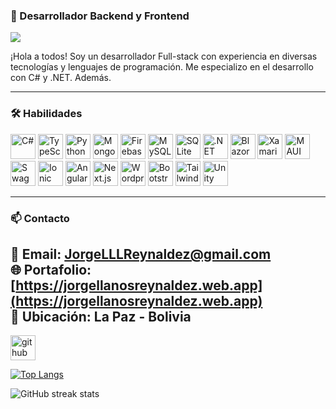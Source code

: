 ### 👋 Desarrollador Backend y Frontend
![](https://64.media.tumblr.com/4ac57db98021ffd3a4e6717dee097802/4ae47e59d4f3527b-fb/s500x750/62f2e9fefe4f607ee1543c58702dea229dcd4e63.gifv)

¡Hola a todos! Soy un desarrollador Full-stack con experiencia en diversas tecnologías y lenguajes de programación. Me especializo en el desarrollo con C# y .NET. Además.

---
### 🛠 Habilidades

<img src="https://64.media.tumblr.com/61add88b0e6fdc7611f18cebdf98869c/c2326cc25074a51b-18/s500x750/bd84033e745f2a098945bd78a969624225264cd4.pnj" alt="C#" height="40"/> 
<img src="https://64.media.tumblr.com/d5c9939a15bf553dee24da0283325de6/79e98357a0b66d5b-ab/s500x750/c51da56ce17266ede8326cf30bd5bc67885e9084.pnj" alt="TypeScript" height="40"/> 
<img src="https://64.media.tumblr.com/6062d5b2b8e03948256b824994f4c162/92ac06fb876cc081-79/s1280x1920/654258950c504323a3a27728a683702dcb3e4199.pnj" alt="Python" height="40"/> 
<img src="https://64.media.tumblr.com/81bd85109cc14cc4132a139d80be0aaa/92ac06fb876cc081-01/s640x960/e1bb4437e4fab10b49caeb872c26ac1fa39acbbb.pnj" alt="MongoDB" height="40"/> 
<img src="https://64.media.tumblr.com/6708817a23b0c59f91960f5cfe5ec0bc/92ac06fb876cc081-a9/s500x750/ffa1814342aca0f625637065e07c37e7700fcee9.pnj" alt="Firebase" height="40"/> 
<img src="https://64.media.tumblr.com/409aa0fc7af7f4b22f9aa3564969d009/92ac06fb876cc081-6d/s640x960/9b8303cc4dcefe6527c2e2d73416a410e6dfbb9a.pnj" alt="MySQL" height="40"/> 
<img src="https://64.media.tumblr.com/9165ce2b65cfa6138d3dadbacd05920a/9d71a6a49f20cad6-ca/s1280x1920/3ef3d17d5c19e8c0cd99a9a3596039e2a3547a7c.pnj" alt="SQLite" height="40"/> 
<img src="https://64.media.tumblr.com/7eac2ea39753db04532bd49613e4a934/92ac06fb876cc081-fc/s640x960/498e006b295dc0e7d9080587a524ca50a0cc65a6.pnj" alt=".NET" height="40"/> 
<img src="https://64.media.tumblr.com/ba72d1b10695810e772dbfe9ca810846/92ac06fb876cc081-ec/s1280x1920/bbde6732898540c547dce9c1b709f258f37b2e31.pnj" alt="Blazor" height="40"/> 
<img src="https://64.media.tumblr.com/4055b7d7c3daf6e2451d88fc31bcf4cb/79e98357a0b66d5b-2c/s250x400/2920626fb44e4e0d785a6eff0053fdc04f84b99c.pnj" alt="Xamarin Forms" height="40"/>
<img src="https://64.media.tumblr.com/c7aa281ba6647b8d16dabbd94b1cf901/92ac06fb876cc081-6f/s540x810/6a4b7881e26643d9fb2682df4449e46a93557a0e.pnj" alt="MAUI" height="40"/> 
<img src="https://64.media.tumblr.com/02851c4db83eb2308b6543427ef37cbe/9d71a6a49f20cad6-49/s250x400/a27089fdf0d9e3d7acb0b4fe18f0b1f1abf548a6.pnj" alt="Swagger" height="40"/> 
<img src="https://64.media.tumblr.com/5315efd13abbaa8c8b6173d09005578b/92ac06fb876cc081-00/s250x400/f0d37e0b0f70b420b3a0a51de4ef1019a2603c9c.pnj" alt="Ionic" height="40"/> 
<img src="https://64.media.tumblr.com/26ec0f2d36b1e84dd62f1a52a41066bd/92ac06fb876cc081-78/s500x750/2fd33f2b5eb56d24f40b3a7acba2ccddb3632391.pnj" alt="Angular" height="40"/> 
<img src="https://64.media.tumblr.com/7a7836046aeea9dc5c4155080dcbeb74/92ac06fb876cc081-cf/s500x750/ab680abfe903b2e0817131dd90d016c7c1ea7e46.pnj" alt="Next.js" height="40"/>
<img src="https://64.media.tumblr.com/5d584cf740af546b81c8df3794531264/79e98357a0b66d5b-bb/s540x810/2b00c6fd0309f3cefba4be141b643eca976f1820.pnj" alt="Wordpress" height="40"/>
<img src="https://64.media.tumblr.com/68bc382f2b43e4f7758e812a4316de06/92ac06fb876cc081-35/s640x960/a386eca6f487208470da9eaaa8b88f033c37963c.pnj" alt="Bootstrap" height="40"/> 
<img src="https://64.media.tumblr.com/10dde94b0d8351e87deaf3a20b92ab4e/79e98357a0b66d5b-b5/s2048x3072/6b132bfd1792e83c69f3831decdd6c4bf74291a9.pnj" alt="Tailwind CSS" height="40"/>
<img src="https://64.media.tumblr.com/2338b03766bf0a6529cf634e85a15268/79e98357a0b66d5b-54/s1280x1920/c3bbfe63f20b98d90b7e578b061029f34a358387.pnj" alt="Unity" height="40"/>

---

### 📫 Contacto

📧 **Email:** JorgeLLLReynaldez@gmail.com  
🌐 **Portafolio:** [https://jorgellanosreynaldez.web.app](https://jorgellanosreynaldez.web.app)  
📍 **Ubicación:** La Paz - Bolivia  
---

[<img src='https://cdn.jsdelivr.net/npm/simple-icons@3.0.1/icons/github.svg' alt='github' height='40'>](https://github.com/JorgeLlanosReynaldez)  

[![Top Langs](https://github-readme-stats.vercel.app/api/top-langs/?username=JorgeLlanosReynaldez)](https://github.com/anuraghazra/github-readme-stats)

![GitHub streak stats](https://streak-stats.demolab.com/?user=JorgeLlanosReynaldez)
